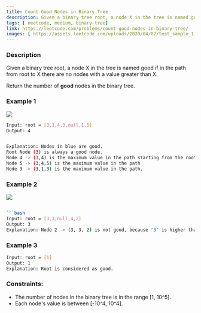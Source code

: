 ```yaml
---
title: Count Good Nodes in Binary Tree
description: Given a binary tree root, a node X in the tree is named good if in the path from root to X there are no nodes with a value greater than X.
tags: [ neetcode, medium, binary-tree]
link: https://leetcode.com/problems/count-good-nodes-in-binary-tree/
images: [ https://assets.leetcode.com/uploads/2020/04/02/test_sample_1.png, https://assets.leetcode.com/uploads/2020/04/02/test_sample_2.png]
---
```


### Description

Given a binary tree root, a node X in the tree is named good if in the path from root to X there are no nodes with a value greater than X.

Return the number of **good** nodes in the binary tree.

 

### Example 1

![](https://assets.leetcode.com/uploads/2020/04/02/test_sample_1.png)

```bash
Input: root = [3,1,4,3,null,1,5]
Output: 4


Explanation: Nodes in blue are good.
Root Node (3) is always a good node.
Node 4 -> (3,4) is the maximum value in the path starting from the root.
Node 5 -> (3,4,5) is the maximum value in the path
Node 3 -> (3,1,3) is the maximum value in the path.
```

### Example 2

![](https://assets.leetcode.com/uploads/2020/04/02/test_sample_2.png)

```bash

```bash
Input: root = [3,3,null,4,2]
Output: 3
Explanation: Node 2 -> (3, 3, 2) is not good, because "3" is higher than it.
```

### Example 3

```bash
Input: root = [1]
Output: 1
Explanation: Root is considered as good.
```

### Constraints:

- The number of nodes in the binary tree is in the range [1, 10^5]. 
- Each node's value is between [-10^4, 10^4].